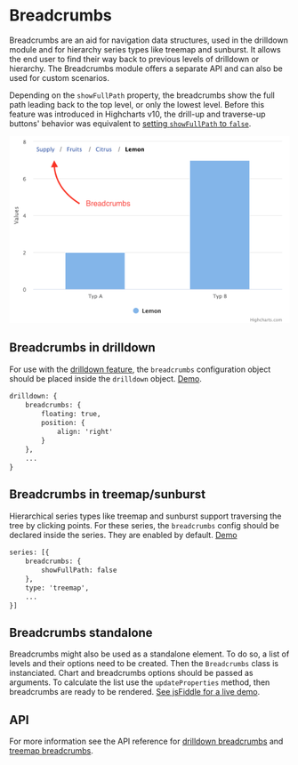 Breadcrumbs
============

Breadcrumbs are an aid for navigation data structures, used in the drilldown module and for hierarchy series types like treemap and sunburst. It allows the end user to find their way back to previous levels of drilldown or hierarchy. The Breadcrumbs module offers a separate API and can also be used for custom scenarios.

Depending on the `showFullPath` property, the breadcrumbs show the full path leading back to the top level, or only the lowest level. Before this feature was introduced in Highcharts v10, the drill-up and traverse-up buttons' behavior was equivalent to [setting `showFullPath` to `false`](https://jsfiddle.net/gh/get/library/pure/highcharts/highcharts/tree/master/samples/highcharts/breadcrumbs/single-button/).

![breadcrumbs.png](breadcrumbs.png)

## Breadcrumbs in drilldown

For use with the [drilldown feature](https://www.highcharts.com/docs/chart-concepts/drilldown), the `breadcrumbs` configuration object should be placed inside the `drilldown` object. [Demo](https://jsfiddle.net/gh/get/library/pure/highcharts/highcharts/tree/master/samples/highcharts/breadcrumbs/format).

``` JS
drilldown: {
    breadcrumbs: {
        floating: true,
        position: {
            align: 'right'
        }
    },
    ...
}
```

## Breadcrumbs in treemap/sunburst

Hierarchical series types like treemap and sunburst support traversing the tree by clicking points. For these series, the `breadcrumbs` config should be declared inside the series. They are enabled by default. [Demo](https://jsfiddle.net/gh/get/library/pure/highcharts/highcharts/tree/master/samples/highcharts/demo/sunburst)

``` JS
series: [{
    breadcrumbs: {
        showFullPath: false
    },
    type: 'treemap',
    ...
}]
```
## Breadcrumbs standalone

Breadcrumbs might also be used as a standalone element. To do so, a list of levels and their options need to be created. Then the `Breadcrumbs` class is instanciated. Chart and breadcrumbs options should be passed as arguments. To calculate the list use the `updateProperties` method, then breadcrumbs are ready to be rendered. [See jsFiddle for a live demo](https://jsfiddle.net/gh/get/library/pure/highcharts/highcharts/tree/master/samples/highcharts/breadcrumbs/standalone).


## API

For more information see the API reference for [drilldown breadcrumbs](https://api.highcharts.com/highcharts/drilldown.breadcrumbs) and [treemap breadcrumbs](https://api.highcharts.com/highcharts/plotOptions.treemap.breadcrumbs).